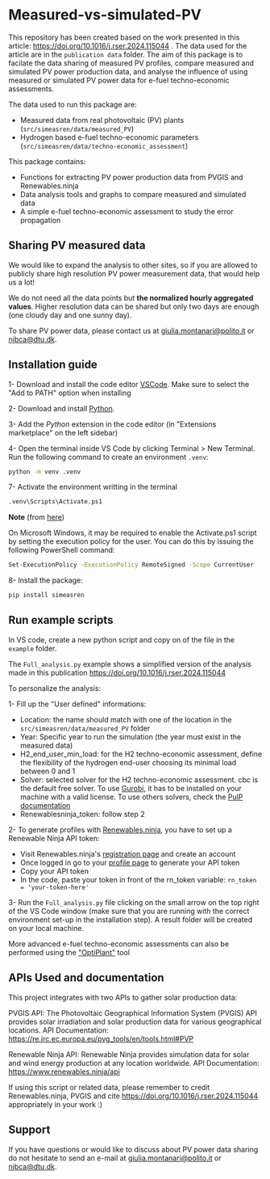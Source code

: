 # Measured-vs-simulated-PV

This repository has been created based on the work presented in this article: https://doi.org/10.1016/j.rser.2024.115044
. The data used for the article are in the ``publication data`` folder. The aim of this package is to facilate the data sharing of measured PV profiles, compare measured and simulated PV power production data, and
analyse the influence of using measured or simulated PV power data for e-fuel techno-economic assessments. 

The data used to run this package are:
- Measured data from real photovoltaic (PV) plants (``src/simeasren/data/measured_PV``)
- Hydrogen based e-fuel techno-economic parameters (``src/simeasren/data/techno-economic_assessment``)

This package contains:
- Functions for extracting PV power production data from PVGIS and Renewables.ninja
- Data analysis tools and graphs to compare measured and simulated data
- A simple e-fuel techno-economic assessment to study the error propagation

## Sharing PV measured data

We would like to expand the analysis to other sites, so if you are allowed to publicly share high resolution PV power measurement data, that would help us a lot!

We do not need all the data points but **the normalized hourly aggregated values**. 
Higher resolution data can be shared but only two days are enough (one cloudy day and one sunny day).

To share PV power data, please contact us at [giulia.montanari@polito.it](mailto:giulia.montanari@polito.it) or [njbca@dtu.dk](mailto:njbca@dtu.dk).

## Installation guide

1- Download and install the code editor [VSCode](https://code.visualstudio.com/). Make sure to select the "Add to PATH" option when installing 

2- Download and install [Python](https://www.python.org/downloads/).

3- Add the *Python* extension in the code editor (in "Extensions marketplace" on the left sidebar)

4- Open the terminal inside VS Code by clicking Terminal > New Terminal. Run the following command to create an environment ``.venv``:

``` bash
python -m venv .venv
```
7- Activate the environment writting in the terminal

``` bash
.venv\Scripts\Activate.ps1
```

**Note** (from [here](https://docs.python.org/3/library/venv.html))

On Microsoft Windows, it may be required to enable the Activate.ps1 script by setting the execution policy for the user. You can do this by issuing the following PowerShell command:

``` bash
Set-ExecutionPolicy -ExecutionPolicy RemoteSigned -Scope CurrentUser
```

8- Install the package:

``` bash
pip install simeasren
```

## Run example scripts

In VS code, create a new python script and copy on of the file in the `` example`` folder.

The ``Full_analysis.py`` example shows a simplified version of the analysis made in this publication https://doi.org/10.1016/j.rser.2024.115044 

To personalize the analysis:

1- Fill up the "User defined" informations:
- Location: the name should match with one of the location in the ``src/simeasren/data/measured_PV`` folder
- Year: Specific year to run the simulation (the year must exist in the measured data)
- H2_end_user_min_load: for the H2 techno-economic assessment, define the flexibility of the hydrogen end-user choosing its minimal load between 0 and 1
- Solver: selected solver for the H2 techno-economic assessment. cbc is the default free solver. To use [Gurobi](https://www.gurobi.com/downloads/), it has to be installed on your machine with a valid license. To use others solvers, check the [PulP documentation](https://coin-or.github.io/pulp/guides/how_to_configure_solvers.html)
- Renewablesninja_token: follow step 2

2- To generate profiles with [Renewables.ninja](https://www.renewables.ninja/), you have to set up a Renewable Ninja API token:
- Visit Renewables.ninja's [registration page](https://www.renewables.ninja/register) and create an account
- Once logged in go to your [profile page](https://www.renewables.ninja/profile) to generate your API token
- Copy your API token 
- In the code, paste your token in front of the rn_token variable: ``rn_token = 'your-token-here'``

3- Run the ``Full_analysis.py`` file clicking on the small arrow on the top right of the VS Code window (make sure that you are running with the correct environment set-up in the installation step). A result folder will be created on your local machine.

More advanced e-fuel techno-economic assessments can also be performed using the ["OptiPlant"](https://github.com/njbca/OptiPlant/tool) tool 

## APIs Used and documentation
This project integrates with two APIs to gather solar production data:

PVGIS API: The Photovoltaic Geographical Information System (PVGIS) API provides solar irradiation and solar production data for various geographical locations.
API Documentation: https://re.jrc.ec.europa.eu/pvg_tools/en/tools.html#PVP

Renewable Ninja API: Renewable Ninja provides simulation data for solar and wind energy production at any location worldwide.
API Documentation: https://www.renewables.ninja/api

If using this script or related data, please remember to credit Renewables.ninja, PVGIS and cite https://doi.org/10.1016/j.rser.2024.115044 appropriately in your work :)

## Support

If you have questions or would like to discuss about PV power data sharing do not hesitate to send an e-mail at [giulia.montanari@polito.it](mailto:giulia.montanari@polito.it) or [njbca@dtu.dk](mailto:njbca@dtu.dk).

